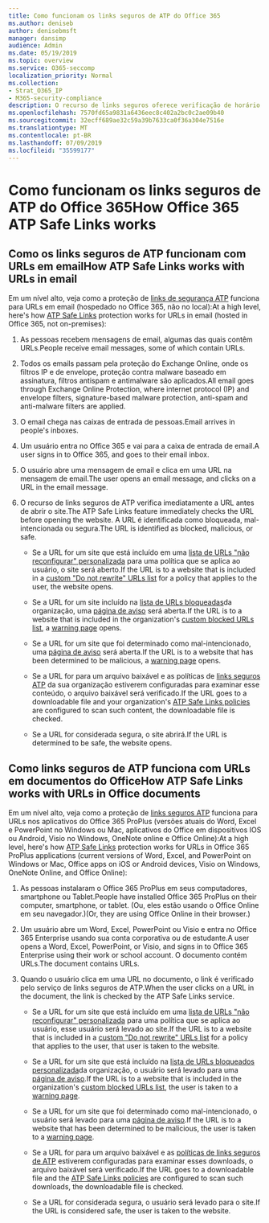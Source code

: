 ```yaml
---
title: Como funcionam os links seguros de ATP do Office 365
ms.author: deniseb
author: denisebmsft
manager: dansimp
audience: Admin
ms.date: 05/19/2019
ms.topic: overview
ms.service: O365-seccomp
localization_priority: Normal
ms.collection:
- Strat_O365_IP
- M365-security-compliance
description: O recurso de links seguros oferece verificação de horário de clique de hiperlinks em documentos do Office e em mensagens de email. Leia este artigo para saber como os links seguros de ATP funcionam.
ms.openlocfilehash: 7570fd65a9831a6436eec8c402a2bc0c2ae09b40
ms.sourcegitcommit: 32ecff689ae32c59a39b7633ca0f36a304e7516e
ms.translationtype: MT
ms.contentlocale: pt-BR
ms.lasthandoff: 07/09/2019
ms.locfileid: "35599177"
---
```

# <a name="how-office-365-atp-safe-links-works"></a><span data-ttu-id="231b2-104">Como funcionam os links seguros de ATP do Office 365</span><span class="sxs-lookup"><span data-stu-id="231b2-104">How Office 365 ATP Safe Links works</span></span>
         
## <a name="how-atp-safe-links-works-with-urls-in-email"></a><span data-ttu-id="231b2-105">Como os links seguros de ATP funcionam com URLs em email</span><span class="sxs-lookup"><span data-stu-id="231b2-105">How ATP Safe Links works with URLs in email</span></span>

<span data-ttu-id="231b2-106">Em um nível alto, veja como a proteção de [links de segurança ATP](atp-safe-links.md) funciona para URLs em email (hospedado no Office 365, não no local):</span><span class="sxs-lookup"><span data-stu-id="231b2-106">At a high level, here's how [ATP Safe Links](atp-safe-links.md) protection works for URLs in email (hosted in Office 365, not on-premises):</span></span>
  
1. <span data-ttu-id="231b2-107">As pessoas recebem mensagens de email, algumas das quais contêm URLs.</span><span class="sxs-lookup"><span data-stu-id="231b2-107">People receive email messages, some of which contain URLs.</span></span>
    
2. <span data-ttu-id="231b2-108">Todos os emails passam pela proteção do Exchange Online, onde os filtros IP e de envelope, proteção contra malware baseado em assinatura, filtros antispam e antimalware são aplicados.</span><span class="sxs-lookup"><span data-stu-id="231b2-108">All email goes through Exchange Online Protection, where internet protocol (IP) and envelope filters, signature-based malware protection, anti-spam and anti-malware filters are applied.</span></span> 
    
3. <span data-ttu-id="231b2-109">O email chega nas caixas de entrada de pessoas.</span><span class="sxs-lookup"><span data-stu-id="231b2-109">Email arrives in people's inboxes.</span></span>
    
4. <span data-ttu-id="231b2-110">Um usuário entra no Office 365 e vai para a caixa de entrada de email.</span><span class="sxs-lookup"><span data-stu-id="231b2-110">A user signs in to Office 365, and goes to their email inbox.</span></span>
    
5. <span data-ttu-id="231b2-111">O usuário abre uma mensagem de email e clica em uma URL na mensagem de email.</span><span class="sxs-lookup"><span data-stu-id="231b2-111">The user opens an email message, and clicks on a URL in the email message.</span></span>
    
6. <span data-ttu-id="231b2-112">O recurso de links seguros de ATP verifica imediatamente a URL antes de abrir o site.</span><span class="sxs-lookup"><span data-stu-id="231b2-112">The ATP Safe Links feature immediately checks the URL before opening the website.</span></span> <span data-ttu-id="231b2-113">A URL é identificada como bloqueada, mal-intencionada ou segura.</span><span class="sxs-lookup"><span data-stu-id="231b2-113">The URL is identified as blocked, malicious, or safe.</span></span>
    
    - <span data-ttu-id="231b2-114">Se a URL for um site que está incluído em uma [lista de URLs "não reconfigurar" personalizada](set-up-a-custom-do-not-rewrite-urls-list-with-atp.md) para uma política que se aplica ao usuário, o site será aberto.</span><span class="sxs-lookup"><span data-stu-id="231b2-114">If the URL is to a website that is included in a [custom "Do not rewrite" URLs list](set-up-a-custom-do-not-rewrite-urls-list-with-atp.md) for a policy that applies to the user, the website opens.</span></span> 
    
    - <span data-ttu-id="231b2-115">Se a URL for um site incluído na [lista de URLs bloqueadas](set-up-a-custom-blocked-urls-list-wtih-atp.md)da organização, uma [página de aviso](atp-safe-links-warning-pages.md) será aberta.</span><span class="sxs-lookup"><span data-stu-id="231b2-115">If the URL is to a website that is included in the organization's [custom blocked URLs list](set-up-a-custom-blocked-urls-list-wtih-atp.md), a [warning page](atp-safe-links-warning-pages.md) opens.</span></span> 
    
    - <span data-ttu-id="231b2-116">Se a URL for um site que foi determinado como mal-intencionado, uma [página de aviso](atp-safe-links-warning-pages.md) será aberta.</span><span class="sxs-lookup"><span data-stu-id="231b2-116">If the URL is to a website that has been determined to be malicious, a [warning page](atp-safe-links-warning-pages.md) opens.</span></span> 
    
    - <span data-ttu-id="231b2-117">Se a URL for para um arquivo baixável e as políticas de [links seguros ATP](set-up-atp-safe-links-policies.md) da sua organização estiverem configuradas para examinar esse conteúdo, o arquivo baixável será verificado.</span><span class="sxs-lookup"><span data-stu-id="231b2-117">If the URL goes to a downloadable file and your organization's [ATP Safe Links policies](set-up-atp-safe-links-policies.md) are configured to scan such content, the downloadable file is checked.</span></span> 
    
    - <span data-ttu-id="231b2-118">Se a URL for considerada segura, o site abrirá.</span><span class="sxs-lookup"><span data-stu-id="231b2-118">If the URL is determined to be safe, the website opens.</span></span>
    
## <a name="how-atp-safe-links-works-with-urls-in-office-documents"></a><span data-ttu-id="231b2-119">Como links seguros de ATP funciona com URLs em documentos do Office</span><span class="sxs-lookup"><span data-stu-id="231b2-119">How ATP Safe Links works with URLs in Office documents</span></span>

<span data-ttu-id="231b2-120">Em um nível alto, veja como a proteção de [links seguros ATP](atp-safe-links.md) funciona para URLs nos aplicativos do Office 365 ProPlus (versões atuais do Word, Excel e PowerPoint no Windows ou Mac, aplicativos do Office em dispositivos IOS ou Android, Visio no Windows, OneNote online e Office Online):</span><span class="sxs-lookup"><span data-stu-id="231b2-120">At a high level, here's how [ATP Safe Links](atp-safe-links.md) protection works for URLs in Office 365 ProPlus applications (current versions of Word, Excel, and PowerPoint on Windows or Mac, Office apps on iOS or Android devices, Visio on Windows, OneNote Online, and Office Online):</span></span>
  
1. <span data-ttu-id="231b2-121">As pessoas instalaram o Office 365 ProPlus em seus computadores, smartphone ou Tablet.</span><span class="sxs-lookup"><span data-stu-id="231b2-121">People have installed Office 365 ProPlus on their computer, smartphone, or tablet.</span></span> <span data-ttu-id="231b2-122">(Ou, eles estão usando o Office Online em seu navegador.)</span><span class="sxs-lookup"><span data-stu-id="231b2-122">(Or, they are using Office Online in their browser.)</span></span>
    
2. <span data-ttu-id="231b2-123">Um usuário abre um Word, Excel, PowerPoint ou Visio e entra no Office 365 Enterprise usando sua conta corporativa ou de estudante.</span><span class="sxs-lookup"><span data-stu-id="231b2-123">A user opens a Word, Excel, PowerPoint, or Visio, and signs in to Office 365 Enterprise using their work or school account.</span></span> <span data-ttu-id="231b2-124">O documento contém URLs.</span><span class="sxs-lookup"><span data-stu-id="231b2-124">The document contains URLs.</span></span>
    
3. <span data-ttu-id="231b2-125">Quando o usuário clica em uma URL no documento, o link é verificado pelo serviço de links seguros de ATP.</span><span class="sxs-lookup"><span data-stu-id="231b2-125">When the user clicks on a URL in the document, the link is checked by the ATP Safe Links service.</span></span>
    
      - <span data-ttu-id="231b2-126">Se a URL for um site que está incluído em uma [lista de URLs "não reconfigurar" personalizada](set-up-a-custom-do-not-rewrite-urls-list-with-atp.md) para uma política que se aplica ao usuário, esse usuário será levado ao site.</span><span class="sxs-lookup"><span data-stu-id="231b2-126">If the URL is to a website that is included in a [custom "Do not rewrite" URLs list](set-up-a-custom-do-not-rewrite-urls-list-with-atp.md) for a policy that applies to the user, that user is taken to the website.</span></span> 
    
      - <span data-ttu-id="231b2-127">Se a URL for um site que está incluído na [lista de URLs bloqueados personalizada](set-up-a-custom-blocked-urls-list-wtih-atp.md)da organização, o usuário será levado para uma [página de aviso](atp-safe-links-warning-pages.md).</span><span class="sxs-lookup"><span data-stu-id="231b2-127">If the URL is to a website that is included in the organization's [custom blocked URLs list](set-up-a-custom-blocked-urls-list-wtih-atp.md), the user is taken to a [warning page](atp-safe-links-warning-pages.md).</span></span>
    
      - <span data-ttu-id="231b2-128">Se a URL for um site que foi determinado como mal-intencionado, o usuário será levado para uma [página de aviso](atp-safe-links-warning-pages.md).</span><span class="sxs-lookup"><span data-stu-id="231b2-128">If the URL is to a website that has been determined to be malicious, the user is taken to a [warning page](atp-safe-links-warning-pages.md).</span></span>
    
      - <span data-ttu-id="231b2-129">Se a URL for para um arquivo baixável e as [políticas de links seguros de ATP](set-up-atp-safe-links-policies.md) estiverem configuradas para examinar esses downloads, o arquivo baixável será verificado.</span><span class="sxs-lookup"><span data-stu-id="231b2-129">If the URL goes to a downloadable file and the [ATP Safe Links policies](set-up-atp-safe-links-policies.md) are configured to scan such downloads, the downloadable file is checked.</span></span> 
    
      - <span data-ttu-id="231b2-130">Se a URL for considerada segura, o usuário será levado para o site.</span><span class="sxs-lookup"><span data-stu-id="231b2-130">If the URL is considered safe, the user is taken to the website.</span></span>

